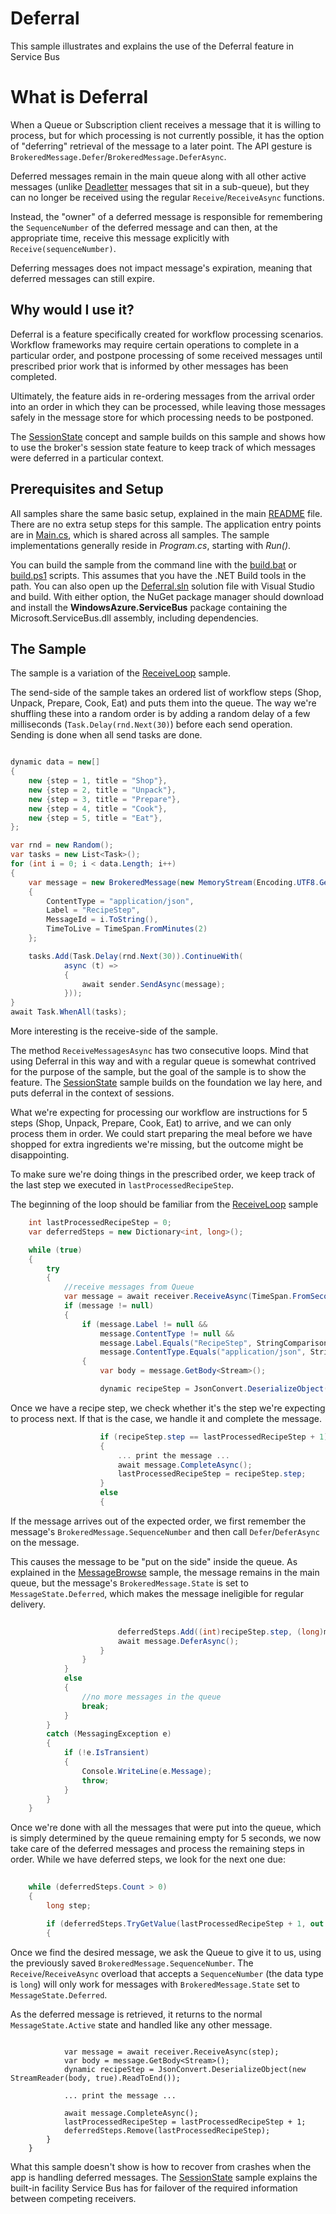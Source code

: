 # Deferral

This sample illustrates and explains the use of the Deferral feature in Service Bus  

# What is Deferral

When a Queue or Subscription client receives a message that it is willing to process, but for which processing is 
not currently possible, it has the option of "deferring" retrieval of the message to a later point. The 
API gesture is ```BrokeredMessage.Defer```/```BrokeredMessage.DeferAsync```.

Deferred messages remain in the main queue along with all other active messages (unlike [Deadletter](../Deadletter)
messages that sit in a sub-queue), but they can no longer be received using the regular ```Receive```/```ReceiveAsync``` 
functions.   

Instead, the "owner" of a deferred message is responsible for remembering the ```SequenceNumber``` of the deferred 
message and can then, at the appropriate time, receive this message explicitly with ```Receive(sequenceNumber)```.

Deferring messages does not impact message's expiration, meaning that deferred messages can still expire. 

## Why would I use it?
 
Deferral is a feature specifically created for workflow processing scenarios. Workflow frameworks may 
require certain operations to complete in a particular order, and postpone processing of some received
messages until prescribed prior work that is informed by other messages has been completed.

Ultimately, the feature aids in re-ordering messages from the arrival order into an order in which they can be 
processed, while leaving those messages safely in the message store for which processing needs to be postponed.

The [SessionState](../SessionState) concept and sample builds on this sample and shows how to use 
the broker's session state feature to keep track of which messages were deferred in a particular context.

## Prerequisites and Setup

All samples share the same basic setup, explained in the main [README](../README.md) file. There are no extra setup steps for this sample.
The application entry points are in [Main.cs](../common/Main.md), which is shared across all samples. The sample implementations generally
reside in *Program.cs*, starting with *Run()*.

You can build the sample from the command line with the [build.bat](build.bat) or [build.ps1](build.ps1) scripts. This assumes that you
have the .NET Build tools in the path. You can also open up the [Deferral.sln](Deferral.sln) solution file with Visual Studio and build.
With either option, the NuGet package manager should download and install the **WindowsAzure.ServiceBus** package containing the
Microsoft.ServiceBus.dll assembly, including dependencies.

## The Sample

The sample is a variation of the [ReceiveLoop](../ReceiveLoop) sample.   

The send-side of the sample takes an ordered list of workflow steps (Shop, Unpack, Prepare, Cook, Eat) and 
puts them into the queue. The way we're shuffling these into a random order is by adding a random delay of a few 
milliseconds (```Task.Delay(rnd.Next(30)```) before each send operation. Sending is done when all send tasks 
are done.   

```C#

dynamic data = new[]
{
    new {step = 1, title = "Shop"},
    new {step = 2, title = "Unpack"},
    new {step = 3, title = "Prepare"},
    new {step = 4, title = "Cook"},
    new {step = 5, title = "Eat"},
};

var rnd = new Random();
var tasks = new List<Task>();
for (int i = 0; i < data.Length; i++)
{
    var message = new BrokeredMessage(new MemoryStream(Encoding.UTF8.GetBytes(JsonConvert.SerializeObject(data[i]))))
    {
        ContentType = "application/json",
        Label = "RecipeStep",
        MessageId = i.ToString(),
        TimeToLive = TimeSpan.FromMinutes(2)
    };

    tasks.Add(Task.Delay(rnd.Next(30)).ContinueWith(
            async (t) =>
            {
                await sender.SendAsync(message);
            }));
}
await Task.WhenAll(tasks);
``` 

More interesting is the receive-side of the sample. 

The method ```ReceiveMessagesAsync``` has two consecutive loops. Mind that using Deferral in this way and with a 
regular queue is somewhat contrived for the purpose of the sample, but the goal of the sample is to show the feature. The 
[SessionState](../SessionState) sample builds on the foundation we lay here, and puts deferral in the context 
of sessions.

What we're expecting for processing our workflow are instructions for 5 steps (Shop, Unpack, Prepare, Cook, Eat) to 
arrive, and we can only process them in order. We could start preparing the meal before we have shopped for extra 
ingredients we're missing, but the outcome might be disappointing.  

To make sure we're doing things in the prescribed order, we keep track of the last step we executed 
in ```lastProcessedRecipeStep```.

The beginning of the loop should be familiar from the [ReceiveLoop](../ReceiveLoop) sample   

``` C#
    int lastProcessedRecipeStep = 0;
    var deferredSteps = new Dictionary<int, long>();

    while (true)
    {
        try
        {
            //receive messages from Queue
            var message = await receiver.ReceiveAsync(TimeSpan.FromSeconds(5));
            if (message != null)
            {
                if (message.Label != null &&
                    message.ContentType != null &&
                    message.Label.Equals("RecipeStep", StringComparison.InvariantCultureIgnoreCase) &&
                    message.ContentType.Equals("application/json", StringComparison.InvariantCultureIgnoreCase))
                {
                    var body = message.GetBody<Stream>();

                    dynamic recipeStep = JsonConvert.DeserializeObject(new StreamReader(body, true).ReadToEnd());
```

Once we have a recipe step, we check whether it's the step we're expecting to process next. If that is the case, we 
handle it and complete the message.   
                    
``` C#                    
                    if (recipeStep.step == lastProcessedRecipeStep + 1)
                    {
                        ... print the message ... 
                        await message.CompleteAsync();
                        lastProcessedRecipeStep = recipeStep.step;
                    }
                    else
                    {
```

If the message arrives out of the expected order, we first remember the message's ```BrokeredMessage.SequenceNumber``` and then call
```Defer```/```DeferAsync``` on the message. 

This causes the message to be "put on the side" inside the queue. As explained in the [MessageBrowse](../MessageBrowse) sample,
the message remains in the main queue, but the message's ```BrokeredMessage.State``` is set to ```MessageState.Deferred```, which makes the
message ineligible for regular delivery.       

``` C#
                        
                        deferredSteps.Add((int)recipeStep.step, (long)message.SequenceNumber);
                        await message.DeferAsync();
                    }
                }
            }
            else
            {
                //no more messages in the queue
                break;
            }
        }
        catch (MessagingException e)
        {
            if (!e.IsTransient)
            {
                Console.WriteLine(e.Message);
                throw;
            }
        }
    }
```

Once we're done with all the messages that were put into the queue, which is simply determined by the queue remaining empty for 5 seconds, 
we now take care of the deferred messages and process the remaining steps in order. While we have deferred steps, we look for the next 
one due:    
 
```C# 
    
    while (deferredSteps.Count > 0)
    {
        long step;

        if (deferredSteps.TryGetValue(lastProcessedRecipeStep + 1, out step))
        {
``` 

Once we find the desired message, we ask the Queue to give it to us, using the previously saved ```BrokeredMessage.SequenceNumber```. 
The ```Receive```/```ReceiveAsync``` overload that accepts a ```SequenceNumber``` (the data type is ```long```) will only work for 
messages with ```BrokeredMessage.State``` set to ```MessageState.Deferred```.

As the deferred message is retrieved, it returns to the normal ```MessageState.Active``` state and handled like any other message.       

```             
            
            var message = await receiver.ReceiveAsync(step);
            var body = message.GetBody<Stream>();
            dynamic recipeStep = JsonConvert.DeserializeObject(new StreamReader(body, true).ReadToEnd());
           
            ... print the message ... 
           
            await message.CompleteAsync();
            lastProcessedRecipeStep = lastProcessedRecipeStep + 1;
            deferredSteps.Remove(lastProcessedRecipeStep);
        }
    }
``` 

What this sample doesn't show is how to recover from crashes when the app is handling deferred messages. The [SessionState](../SessionState)
sample explains the built-in facility Service Bus has for failover of the required information between competing receivers.    

